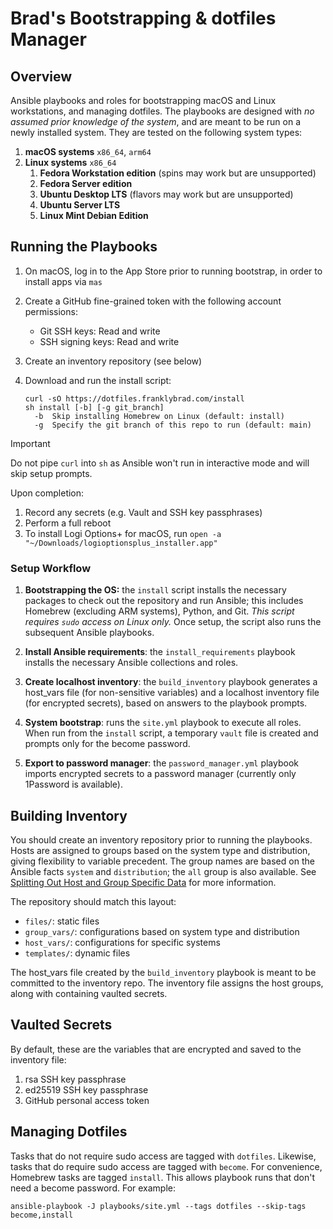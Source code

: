 # Brad's Bootstrapping & dotfiles Manager

## Overview

Ansible playbooks and roles for bootstrapping macOS and Linux workstations, and managing dotfiles. The playbooks are designed with _no assumed prior knowledge of the system_, and are meant to be run on a newly installed system. They are tested on the following system types:

1. **macOS systems** `x86_64`, `arm64`
2. **Linux systems** `x86_64`
    1. **Fedora Workstation edition** (spins may work but are unsupported)
    2. **Fedora Server edition**
    3. **Ubuntu Desktop LTS** (flavors may work but are unsupported)
    4. **Ubuntu Server LTS**
    5. **Linux Mint Debian Edition**

## Running the Playbooks

1. On macOS, log in to the App Store prior to running bootstrap, in order to install apps via `mas`
2. Create a GitHub fine-grained token with the following account permissions:
    * Git SSH keys: Read and write
    * SSH signing keys: Read and write
3. Create an inventory repository (see below)
4. Download and run the install script:

    ```shell
    curl -sO https://dotfiles.franklybrad.com/install
    sh install [-b] [-g git_branch]
      -b  Skip installing Homebrew on Linux (default: install)
      -g  Specify the git branch of this repo to run (default: main)
    ```

> [!IMPORTANT]
> Do not pipe `curl` into `sh` as Ansible won't run in interactive mode and will skip setup prompts.

Upon completion:

1. Record any secrets (e.g. Vault and SSH key passphrases)
2. Perform a full reboot
3. To install Logi Options+ for macOS, run `open -a "~/Downloads/logioptionsplus_installer.app"`

### Setup Workflow

1. **Bootstrapping the OS:** the `install` script installs the necessary packages to check out the repository and run Ansible; this includes Homebrew (excluding ARM systems), Python, and Git. _This script requires `sudo` access on Linux only._ Once setup, the script also runs the subsequent Ansible playbooks.

2. **Install Ansible requirements**: the `install_requirements` playbook installs the necessary Ansible collections and roles.

3. **Create localhost inventory**: the `build_inventory` playbook generates a host_vars file (for non-sensitive variables) and a localhost inventory file (for encrypted secrets), based on answers to the playbook prompts.

4. **System bootstrap**: runs the `site.yml` playbook to execute all roles. When run from the `install` script, a temporary `vault` file is created and prompts only for the become password.

5. **Export to password manager**: the `password_manager.yml` playbook imports encrypted secrets to a password manager (currently only 1Password is available).

## Building Inventory

You should create an inventory repository prior to running the playbooks. Hosts are assigned to groups based on the system type and distribution, giving flexibility to variable precedent. The group names are based on the Ansible facts `system` and `distribution`; the `all` group is also available. See [Splitting Out Host and Group Specific Data](https://docs.ansible.com/ansible/2.7/user_guide/intro_inventory.html#splitting-out-host-and-group-specific-data) for more information.

The repository should match this layout:

  * `files/`: static files
  * `group_vars/`: configurations based on system type and distribution
  * `host_vars/`: configurations for specific systems
  * `templates/`: dynamic files

The host_vars file created by the `build_inventory` playbook is meant to be committed to the inventory repo. The inventory file assigns the host groups, along with containing vaulted secrets.

## Vaulted Secrets

By default, these are the variables that are encrypted and saved to the inventory file:

1. rsa SSH key passphrase
2. ed25519 SSH key passphrase
3. GitHub personal access token

## Managing Dotfiles

Tasks that do not require sudo access are tagged with `dotfiles`. Likewise, tasks that do require sudo access are tagged with `become`. For convenience, Homebrew tasks are tagged `install`. This allows playbook runs that don't need a become password. For example:

```shell
ansible-playbook -J playbooks/site.yml --tags dotfiles --skip-tags become,install
```
